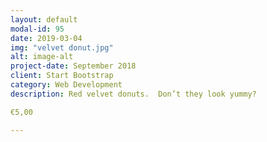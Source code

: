 ```yaml
---
layout: default
modal-id: 95
date: 2019-03-04
img: "velvet donut.jpg"
alt: image-alt
project-date: September 2018
client: Start Bootstrap
category: Web Development
description: Red velvet donuts.  Don’t they look yummy?

€5,00

---
```

